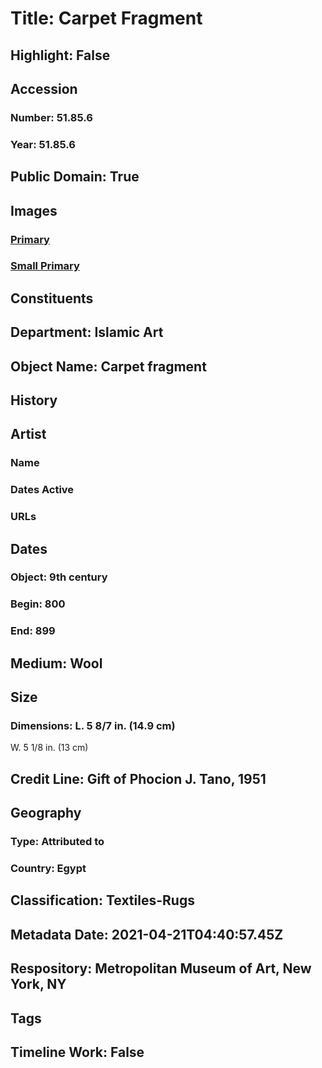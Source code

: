 # Title: Carpet Fragment
## Highlight: False
## Accession
### Number: 51.85.6
### Year: 51.85.6
## Public Domain: True
## Images
### [Primary](https://images.metmuseum.org/CRDImages/is/original/181106.jpg)
### [Small Primary](https://images.metmuseum.org/CRDImages/is/web-large/181106.jpg)
## Constituents
## Department: Islamic Art
## Object Name: Carpet fragment
## History
## Artist
### Name
### Dates Active
### URLs
## Dates
### Object: 9th century
### Begin: 800
### End: 899
## Medium: Wool
## Size
### Dimensions: L. 5 8/7 in. (14.9 cm)
W. 5 1/8 in. (13 cm)
## Credit Line: Gift of Phocion J. Tano, 1951
## Geography
### Type: Attributed to
### Country: Egypt
## Classification: Textiles-Rugs
## Metadata Date: 2021-04-21T04:40:57.45Z
## Respository: Metropolitan Museum of Art, New York, NY
## Tags
## Timeline Work: False